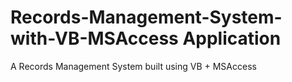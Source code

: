 # Records-Management-System-with-VB-MSAccess Application
A Records Management System built using VB + MSAccess
